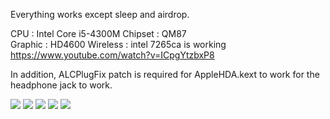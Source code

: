 

Everything works except sleep and airdrop.

CPU : Intel Core i5-4300M 
Chipset : QM87  
Graphic : HD4600
Wireless : intel 7265ca is working https://www.youtube.com/watch?v=ICpgYtzbxP8

In addition, ALCPlugFix patch is required for AppleHDA.kext to work for the headphone jack to work.

<img src="https://raw.githubusercontent.com/statuspace/HackintoshBigSurOpenCore_Thinkpad_L540/master/Ekran%20Resmi%202020-11-11%2023.20.27.png?token=AJOGBVOXZXVWLQ3KI4MYMF27VRESG"/>

<img src="https://github.com/statuspace/HackintoshBigSurOpenCore_Thinkpad_L540/blob/master/Ekran%20Resmi%202020-11-11%2023.21.44.png"/>

<img src="https://github.com/statuspace/HackintoshBigSurOpenCore_Thinkpad_L540/blob/master/Ekran%20Resmi%202020-11-11%2023.21.19.png"/>

<img src="https://github.com/statuspace/HackintoshBigSurOpenCore_Thinkpad_L540/blob/master/Ekran%20Resmi%202020-11-11%2023.22.23.png"/>

<img src="https://raw.githubusercontent.com/statuspace/HackintoshBigSurOpenCore_Thinkpad_L540/master/Ekran%20Resmi%202020-11-11%2023.22.33.png?token=AJOGBVOHVVBNHISYARWFFOS7VRE66"/>
